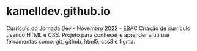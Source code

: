 # kamelldev.github.io
Currículo do Jornada Dev - Novembro 2022 - EBAC
Criação de currículo usando HTML e CSS.
Projeto para conhecer e aprender a utilizar ferramentas como: git, github, html5, css3 e figma.
